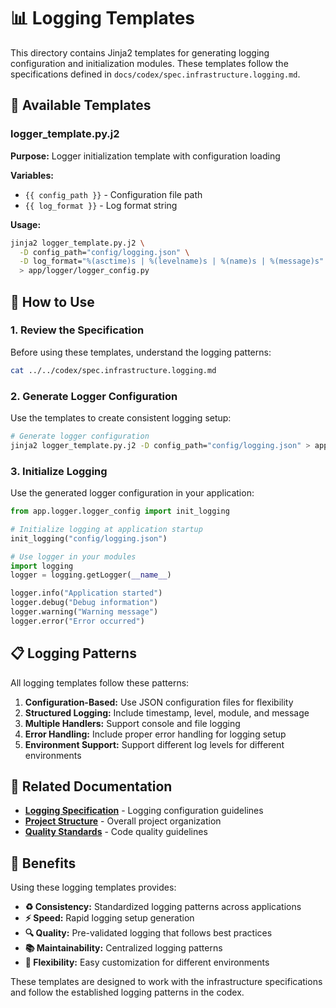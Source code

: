 # 📊 Logging Templates

This directory contains Jinja2 templates for generating logging configuration and initialization modules. These templates follow the specifications defined in `docs/codex/spec.infrastructure.logging.md`.

## 📁 Available Templates

### logger_template.py.j2
**Purpose:** Logger initialization template with configuration loading

**Variables:**
- `{{ config_path }}` - Configuration file path
- `{{ log_format }}` - Log format string

**Usage:**
```bash
jinja2 logger_template.py.j2 \
  -D config_path="config/logging.json" \
  -D log_format="%(asctime)s | %(levelname)s | %(name)s | %(message)s" \
  > app/logger/logger_config.py
```

## 🚀 How to Use

### 1. **Review the Specification**
Before using these templates, understand the logging patterns:
```bash
cat ../../codex/spec.infrastructure.logging.md
```

### 2. **Generate Logger Configuration**
Use the templates to create consistent logging setup:
```bash
# Generate logger configuration
jinja2 logger_template.py.j2 -D config_path="config/logging.json" > app/logger/logger_config.py
```

### 3. **Initialize Logging**
Use the generated logger configuration in your application:
```python
from app.logger.logger_config import init_logging

# Initialize logging at application startup
init_logging("config/logging.json")

# Use logger in your modules
import logging
logger = logging.getLogger(__name__)

logger.info("Application started")
logger.debug("Debug information")
logger.warning("Warning message")
logger.error("Error occurred")
```

## 📋 Logging Patterns

All logging templates follow these patterns:

1. **Configuration-Based:** Use JSON configuration files for flexibility
2. **Structured Logging:** Include timestamp, level, module, and message
3. **Multiple Handlers:** Support console and file logging
4. **Error Handling:** Include proper error handling for logging setup
5. **Environment Support:** Support different log levels for different environments

## 🔗 Related Documentation

- **[Logging Specification](../../codex/spec.infrastructure.logging.md)** - Logging configuration guidelines
- **[Project Structure](../../codex/spec.project.structure.md)** - Overall project organization
- **[Quality Standards](../../codex/spec.quality.code.md)** - Code quality guidelines

## 🎯 Benefits

Using these logging templates provides:

- **♻️ Consistency:** Standardized logging patterns across applications
- **⚡ Speed:** Rapid logging setup generation
- **🔍 Quality:** Pre-validated logging that follows best practices
- **📚 Maintainability:** Centralized logging patterns
- **🔧 Flexibility:** Easy customization for different environments

These templates are designed to work with the infrastructure specifications and follow the established logging patterns in the codex.
